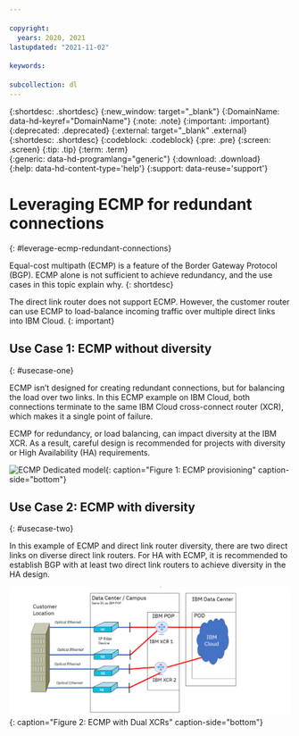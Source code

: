 ```yaml
---

copyright:
  years: 2020, 2021
lastupdated: "2021-11-02"

keywords:  

subcollection: dl
---
```


{:shortdesc: .shortdesc}
{:new_window: target="_blank"}
{:DomainName: data-hd-keyref="DomainName"}
{:note: .note}
{:important: .important}
{:deprecated: .deprecated}
{:external: target="_blank" .external}
{:shortdesc: .shortdesc}
{:codeblock: .codeblock}
{:pre: .pre}
{:screen: .screen}
{:tip: .tip}
{:term: .term}  
{:generic: data-hd-programlang="generic"}
{:download: .download}  
{:help: data-hd-content-type='help'}
{:support: data-reuse='support'}

# Leveraging ECMP for redundant connections
{: #leverage-ecmp-redundant-connections}

Equal-cost multipath (ECMP) is a feature of the Border Gateway Protocol (BGP). ECMP alone is not sufficient to achieve redundancy, and the use cases in this topic explain why.
{: shortdesc}

The direct link router does not support ECMP. However, the customer router can use ECMP to load-balance incoming traffic over multiple direct links into IBM Cloud.
{: important}

## Use Case 1: ECMP without diversity
{: #usecase-one}

ECMP isn’t designed for creating redundant connections, but for balancing the load over two links. In this ECMP example on IBM Cloud, both connections terminate to the same IBM Cloud cross-connect router (XCR), which makes it a single point of failure. 

ECMP for redundancy, or load balancing, can impact diversity at the IBM XCR. As a result, careful design is recommended for projects with diversity or High Availability (HA) requirements.

![ECMP Dedicated model](/images/ecmp-without-diversity.png "ECMP Dedicated model"){: caption="Figure 1: ECMP provisioning" caption-side="bottom"}

## Use Case 2: ECMP with diversity
{: #usecase-two}

In this example of ECMP and direct link router diversity, there are two direct links on diverse direct link routers. For HA with ECMP, it is recommended to establish BGP with at least two direct link routers to achieve diversity in the HA design.

![ECMP Dual XCR Model](/images/ecmp-with-diversity.png "ECMP Dual XCR Model"){: caption="Figure 2: ECMP with Dual XCRs" caption-side="bottom"}
